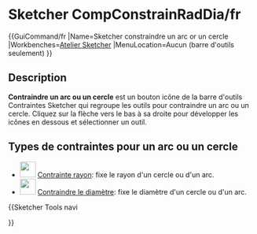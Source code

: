 # Sketcher CompConstrainRadDia/fr
 {{GuiCommand/fr
|Name=Sketcher constraindre un arc or un cercle
|Workbenches=[Atelier Sketcher](Sketcher_Workbench/fr.md)
|MenuLocation=Aucun (barre d'outils seulement)
}}

## Description

**Contraindre un arc ou un cercle** est un bouton icône de la barre d\'outils Contraintes Sketcher qui regroupe les outils pour contraindre un arc ou un cercle. Cliquez sur la flèche vers le bas à sa droite pour développer les icônes en dessous et sélectionner un outil.

## Types de contraintes pour un arc ou un cercle 

-   <img alt="" src=images/Sketcher_ConstrainRadius.png  style="width:32px;"> [Contrainte rayon](Sketcher_ConstrainRadius.md): fixe le rayon d\'un cercle ou d\'un arc.
-   <img alt="" src=images/Sketcher_ConstrainDiameter.svg  style="width:32px;"> [Contraindre le diamètre](Sketcher_ConstrainDiameter.md): fixe le diamètre d\'un cercle ou d\'un arc.


{{Sketcher Tools navi

}}  
